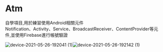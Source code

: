 # Atm

自學項目,用於練習使用Android相關元件  
Notification、Activity、Service、BroadcastReceiver、ContentProvider等元件,並使用Firebase進行帳號驗證  

![device-2021-05-26-192041 (1)](https://user-images.githubusercontent.com/44021177/119652034-345f6a80-be58-11eb-8aee-2c1d6530cd27.png)![device-2021-05-26-192142 (1)](https://user-images.githubusercontent.com/44021177/119652036-34f80100-be58-11eb-84b5-9613ec11f4d1.png)

